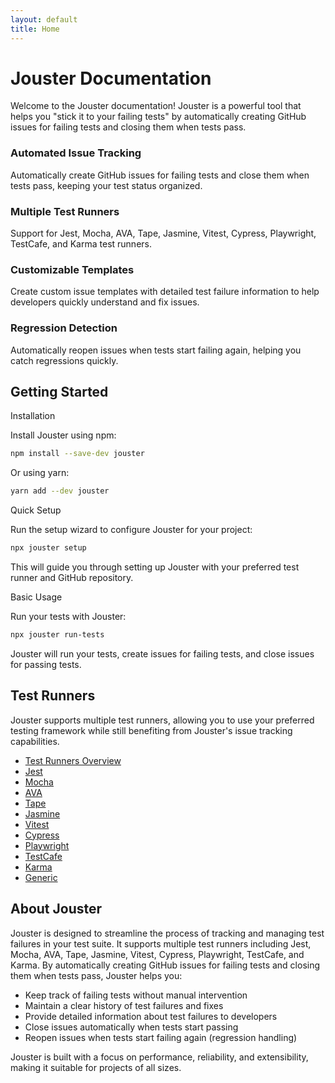```yaml
---
layout: default
title: Home
---
```


# Jouster Documentation

Welcome to the Jouster documentation! Jouster is a powerful tool that helps you "stick it to your failing tests" by automatically creating GitHub issues for failing tests and closing them when tests pass.

<div class="feature-grid">
  <div class="feature-card">
    <div class="feature-icon"><i class="fas fa-bug"></i></div>
    <h3 class="feature-title">Automated Issue Tracking</h3>
    <p class="feature-description">Automatically create GitHub issues for failing tests and close them when tests pass, keeping your test status organized.</p>
  </div>

  <div class="feature-card">
    <div class="feature-icon"><i class="fas fa-code"></i></div>
    <h3 class="feature-title">Multiple Test Runners</h3>
    <p class="feature-description">Support for Jest, Mocha, AVA, Tape, Jasmine, Vitest, Cypress, Playwright, TestCafe, and Karma test runners.</p>
  </div>

  <div class="feature-card">
    <div class="feature-icon"><i class="fas fa-file-alt"></i></div>
    <h3 class="feature-title">Customizable Templates</h3>
    <p class="feature-description">Create custom issue templates with detailed test failure information to help developers quickly understand and fix issues.</p>
  </div>

  <div class="feature-card">
    <div class="feature-icon"><i class="fas fa-sync-alt"></i></div>
    <h3 class="feature-title">Regression Detection</h3>
    <p class="feature-description">Automatically reopen issues when tests start failing again, helping you catch regressions quickly.</p>
  </div>
</div>

## Getting Started

<div class="collapsible-header">Installation</div>
<div class="collapsible-content">
  <p>Install Jouster using npm:</p>

  ```bash
  npm install --save-dev jouster
  ```

  <p>Or using yarn:</p>

  ```bash
  yarn add --dev jouster
  ```
</div>

<div class="collapsible-header">Quick Setup</div>
<div class="collapsible-content">
  <p>Run the setup wizard to configure Jouster for your project:</p>

  ```bash
  npx jouster setup
  ```

  <p>This will guide you through setting up Jouster with your preferred test runner and GitHub repository.</p>
</div>

<div class="collapsible-header">Basic Usage</div>
<div class="collapsible-content">
  <p>Run your tests with Jouster:</p>

  ```bash
  npx jouster run-tests
  ```

  <p>Jouster will run your tests, create issues for failing tests, and close issues for passing tests.</p>
</div>

## Test Runners

Jouster supports multiple test runners, allowing you to use your preferred testing framework while still benefiting from Jouster's issue tracking capabilities.

- [Test Runners Overview](./test-runners.html)
- [Jest](./test-runners/jest.html)
- [Mocha](./test-runners/mocha.html)
- [AVA](./test-runners/ava.html)
- [Tape](./test-runners/tape.html)
- [Jasmine](./test-runners/jasmine.html)
- [Vitest](./test-runners/vitest.html)
- [Cypress](./test-runners/cypress.html)
- [Playwright](./test-runners/playwright.html)
- [TestCafe](./test-runners/testcafe.html)
- [Karma](./test-runners/karma.html)
- [Generic](./test-runners/generic.html)

## About Jouster

Jouster is designed to streamline the process of tracking and managing test failures in your test suite. It supports multiple test runners including Jest, Mocha, AVA, Tape, Jasmine, Vitest, Cypress, Playwright, TestCafe, and Karma. By automatically creating GitHub issues for failing tests and closing them when tests pass, Jouster helps you:

- Keep track of failing tests without manual intervention
- Maintain a clear history of test failures and fixes
- Provide detailed information about test failures to developers
- Close issues automatically when tests start passing
- Reopen issues when tests start failing again (regression handling)

Jouster is built with a focus on performance, reliability, and extensibility, making it suitable for projects of all sizes.
